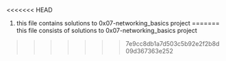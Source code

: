 <<<<<<< HEAD
1. this file contains solutions to 0x07-networking_basics project
=======
this file consists of solutions to 0x07-networking_basics project

>>>>>>> 7e9cc8db1a7d503c5b92e2f2b8d09d367363e252
